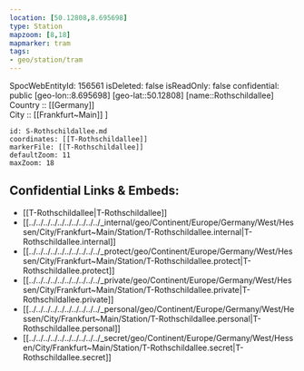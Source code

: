 ```yaml
---
location: [50.12808,8.695698] 
type: Station 
mapzoom: [8,18] 
mapmarker: tram 
tags:
- geo/station/tram
---
```

SpocWebEntityId: 156561
isDeleted: false
isReadOnly: false
confidential: public
[geo-lon::8.695698] 
[geo-lat::50.12808] 
[name::Rothschildallee] 
Country :: [[Germany]]  
City :: [[Frankfurt~Main]] ] 


```leaflet
id: S-Rothschildallee.md
coordinates: [[T-Rothschildallee]] 
markerFile: [[T-Rothschildallee]] 
defaultZoom: 11 
maxZoom: 18
```


## Confidential Links & Embeds: 
- [[T-Rothschildallee|T-Rothschildallee]] 
- [[../../../../../../../../../../_internal/geo/Continent/Europe/Germany/West/Hessen/City/Frankfurt~Main/Station/T-Rothschildallee.internal|T-Rothschildallee.internal]] 
- [[../../../../../../../../../../_protect/geo/Continent/Europe/Germany/West/Hessen/City/Frankfurt~Main/Station/T-Rothschildallee.protect|T-Rothschildallee.protect]] 
- [[../../../../../../../../../../_private/geo/Continent/Europe/Germany/West/Hessen/City/Frankfurt~Main/Station/T-Rothschildallee.private|T-Rothschildallee.private]] 
- [[../../../../../../../../../../_personal/geo/Continent/Europe/Germany/West/Hessen/City/Frankfurt~Main/Station/T-Rothschildallee.personal|T-Rothschildallee.personal]] 
- [[../../../../../../../../../../_secret/geo/Continent/Europe/Germany/West/Hessen/City/Frankfurt~Main/Station/T-Rothschildallee.secret|T-Rothschildallee.secret]] 
